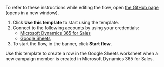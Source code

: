 To refer to these instructions while editing the flow, open [the GitHub page](https://github.com/ot4i/app-connect-templates/tree/main/resources/markdown/Create%20a%20row%20in%20the%20Google%20Sheets%20worksheet%20when%20a%20new%20campaign%20member%20is%20created%20in%20Microsoft%20Dynamics%20365%20for%20Sales_instructions.md) (opens in a new window).

1. Click **Use this template** to start using the template.
2. Connect to the following accounts by using your credentials:
   - [Microsoft Dynamics 365 for Sales](https://ibm.biz/acmsdynamicssales)
   - [Google Sheets](https://ibm.biz/acgsheets)
3. To start the flow, in the banner, click **Start flow**.


Use this template to create a row in the Google Sheets worksheet when a new campaign member is created in Microsoft Dynamics 365 for Sales.






